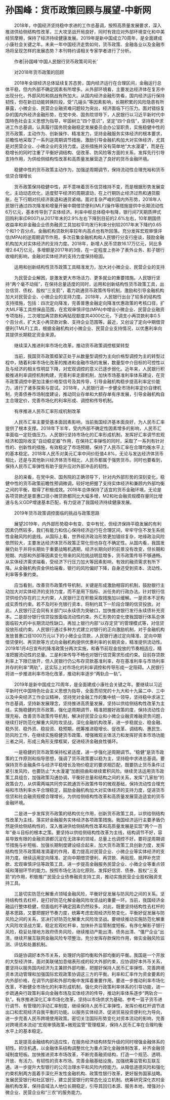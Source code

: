 # 孙国峰：货币政策回顾与展望-中新网

　　2018年，中国经济坚持稳中求进的工作总基调，按照高质量发展要求，深入推进供给侧结构性改革，三大攻坚战开局良好，同时有效应对外部环境变化和中美经贸摩擦，保持了经济持续健康发展。2019年是新中国成立70周年，是全面建成小康社会关键之年。未来一年中国经济走势如何，货币政策、金融各业以及金融市场将呈现怎样的发展态势？本刊特约请相关专家学者进行了分析。

　　作者|孙国峰‘中国人民银行货币政策司司长’

　　对2018年货币政策的回顾

　　2018年全球经济总体延续复苏态势，国内经济运行在合理区间，金融运行总体平稳，但内外部不确定因素有所增多。从外部环境看，主要发达经济体在复苏中出现分化，外部风险和挑战有所加大。从国内经济金融形势看，国内经济运行保持韧性，但在新旧动能转换阶段，受“几碰头”等因素影响，长期积累的风险隐患有所暴露，小微企业、民营企业融资难问题较为突出，经济面临下行压力。面对错综复杂的国内外经济金融形势，在党中央、国务院领导下，人民银行以习近平新时代中国特色社会主义思想为指导，牢固树立“四个意识”，坚定“四个自信”，坚持稳中求进工作总基调，认真履行国务院金融稳定发展委员会办公室职责，实施稳健中性的货币政策，主动作为、创新操作、精准发力，坚持金融服务实体经济的根本要求，前瞻性地采取了一系列逆周期调节措施，激励引导金融机构加大对实体经济，尤其是对民营企业、小微企业的支持力度。这些措施并没有简单地“大水漫灌”，而是在稳增长的同时注重了平衡好调结构、促改革、防风险等方面的关系，发挥先行引导支持作用，为供给侧结构性改革和高质量发展营造了良好的货币金融环境。

　　稳健中性的货币政策主动作为，加强逆周期调节，保持流动性合理充裕和货币信贷合理增长

　　货币政策保持稳健中性，并不意味着货币信贷维持不变，而是根据形势发展变化，主动动态优化，适度熨平经济的周期波动，在上行期防止经济过热和通货膨胀，在下行期对抗经济衰退和通货紧缩。面对复杂严峻的国内外形势，2018年人民银行通过四次降准和增量开展中期借贷便利(MLF)操作等措施提供中长期流动性6万亿元，基本传导到了实体经济。利率中枢总体稳中有降，银行间7天期质押式回购利率(DR007)从2017年末的2.9%左右下降到目前的2.6%左右，10年期国债收益率和非金融企业债务融资工具加权平均发行利率分别较2017年末下降约0.65个和1个百分点，金融机构贷款利率较年内高点也有所回落。充分发挥宏观审慎评估(MPA)的逆周期调节作用，多次召集金融机构和人民银行分支行座谈，鼓励金融机构加大对实体经济的支持力度。2018年，新增人民币贷款16.17万亿元，同比多增2.64万亿元，多增额是2017年的3倍，在一定程度上弥补了表外业务、影子银行收缩的影响，金融对实体经济的支持力度保持稳固。

　　运用和创新结构性货币政策工具精准发力，加大对小微企业、民营企业的支持

　　为民营企业解困，是激发更大市场活力、更多就业的重要措施。人民银行坚持“两个毫不动摇”，在保持总量适度的同时，运用和创新结构性货币政策工具，出台信贷、债权、股权“三支箭”，着力疏通货币政策传导机制，激励和引导金融机构加大对民营企业、小微企业的支持力度。2018年，人民银行出台了较多的结构性支持措施，包括：四次定向降准，完善普惠金融定向降准优惠政策的考核口径，扩大MLF等工具担保品范围，在宏观审慎评估(MPA)中增设小微企业、民营企业融资专项指标，三次增加再贷款和再贴现额度共4000亿元，下调支小再贷款利率0.5个百分点，扩大支小再贷款对象、支持企业范围等。最近，又创设了定向中期借贷便利(TMLF)工具，根据金融机构对小微企业、民营企业支持情况，以优惠利率向其提供长期稳定资金来源。

　　继续深入推进利率市场化改革，推动货币政策调控框架转型

　　当前，我国货币政策框架正处于从数量型调控为主向价格型调控为主的转型过程中，随着利率市场化改革的推进和金融市场的发展，数量型中介目标的可控性以及与经济的相关性明显下降，对宏观调控的意义已逐步弱化。近年来，人民银行积极推进利率调控机制构建，完善利率走廊机制，加快市场基准利率体系建设，在货币政策调控中更加注重价格型信号及其传导，引导金融机构稳步提高利率定价能力，进行了诸多探索与尝试。2018年，人民银行进一步健全市场利率定价自律机制，完善债券市场制度建设，推动同业存单和大额存单有序发展，引导金融机构自主合理定价，完善市场化的利率形成、调控和传导机制。

　　有序推进人民币汇率形成机制改革

　　人民币汇率主要受基本面因素影响，当前我国经济基本面良好，为人民币汇率提供了根本支撑。2018年下半年，受内外部不确定性因素增多的影响，人民币汇率面临一定贬值压力。人民银行坚持市场化的汇率形成机制，发挥好汇率调节宏观经济和国际收支“自动稳定器”作用，在保持汇率弹性的同时，采取了一系列有针对性的、创新性的措施，有效稳定了市场预期，保持了人民币汇率在合理均衡水平上的基本稳定。2018年人民币对美元汇率中间价贬值4.8%，无论与发达经济体货币相比，还是与其他新兴经济体货币相比，人民币都属于强势货币。同时也要看到，保持人民币汇率弹性有助于提升应对外部冲击的韧性。

　　总的来看，在党中央、国务院的正确领导下，针对内外部形势的深刻变化，稳健中性的货币政策前瞻性预调微调，较好地把握了支持实体经济和兼顾内外部均衡之间的平衡，取得了积极成效。2018年总体保持了适宜的货币金融环境，无论是各项贷款还是普惠口径小微贷款都同比大幅多增，M2和社会融资规模存量同比增速与名义GDP增速基本匹配，有力促进了我国经济持续健康发展。

　　2019年货币政策调控面临的挑战与政策思路

　　展望2019年，内外部形势稳中有变、变中有忧，但经济保持平稳发展的有利因素仍然较多，我们有能力和信心保持经济运行在合理区间，牢牢守住不发生系统性金融风险的底线。从国际上看，世界经济政治形势更加错综复杂，地缘政治风险依然较大，主要发达经济体货币政策正常化但也存在不确定性。从国内看，我国发展仍处于并将长期处于重要战略机遇期，经济长期向好的前景没有改变，但长期和短期、内部和外部等因素变化带来的风险挑战明显增多，货币政策传导不够通畅。从实体经济需求端看，受经济下行压力加大等因素影响，有效的融资需求有所下降。从金融机构资金供给端看，银行的风险偏好下降，自身还受到资本、流动性、利率等多重约束。

　　应当看到，改善货币政策传导机制，关键是形成激励相容的机制，鼓励银行主动加大对实体经济的支持力度，而不是用下指标、派任务的行政办法。针对银行信贷供给仍存在的三大约束，人民银行正在积极采取措施加以缓解。一是资本不足构成实质性约束。若不及时补充银行资本，将制约其下一阶段合理的信贷投放。对此，人民银行正会同有关部门以永续债为突破口，加快推进银行发行永续债补充资本。二是部分银行信贷投放面临流动性约束。外汇形势的变化使我国银行体系总体面临较大的中长期流动性缺口，再加上银行内部“以存定贷”的管理模式等，对信贷投放形成约束。人民银行通过多种方式建立对银行的正向激励机制，对于金融机构发放普惠口径1000万元以下的小微企业贷款，人民银行通过定向降准、定向中期借贷便利、再贷款等方式向金融机构提供优惠利率的长期资金，精准提供流动性。2019年1月4日宣布的降准政策分两次实施，和春节前现金投放的节奏相适应，精准把握流动性的总量。三是利率传导不畅也对银行信贷需求形成约束。目前存贷款利率上下限已放开，但人民银行仍公布存贷款基准利率，存在基准利率与市场利率并存的利率“两轨”，这实际上对市场化的利率调控和传导形成一定阻碍。人民银行将进一步推进利率市场化改革，推动利率逐步“两轨合一轨”。

　　2019年是新中国成立70周年，是全面建成小康社会关键之年。要继续以习近平新时代中国特色社会主义思想为指导，全面贯彻党的十九大和十九届二中、三中以及中央经济工作会议精神，坚持党对金融工作的集中统一领导，坚持稳中求进工作总基调，坚持新发展理念，坚持推进高质量发展，坚持以供给侧结构性改革为主线，实施稳健的货币政策，强化逆周期调节，精准把握好政策的度，保持流动性合理充裕，改善货币政策传导机制，解决好民营企业和小微企业融资难融资贵问题，继续打好防范化解重大风险攻坚战，深化金融机构改革，进一步稳就业、稳金融、稳外贸、稳外资、稳投资、稳预期，统筹推进稳增长、促改革、调结构、惠民生、防风险工作，在继续实施稳健货币政策、增强微观主体活力和发挥好资本市场功能三者之间，形成三角形支撑框架，促进经济金融良性循环。

　　一是稳健的货币政策保持松紧适度，进一步强化逆周期调节。“稳健”是货币政策的工作原则和指导思想，强调了货币政策要以稳为主，坚持稳中求进总基调。要保持货币金融条件与经济平稳增长及物价稳定的要求相匹配，既要防止货币条件过紧引发风险，也要防止“大水漫灌”加剧扭曲和继续累积风险。继续灵活运用货币政策工具组合，加强政策沟通协调，平衡好总量和结构之间的关系，发挥“几家抬”的政策合力，从供需两端共同夯实疏通货币政策传导的微观基础，保持流动性合理充裕和市场利率水平合理稳定，鼓励金融机构加大对实体经济的支持力度，促进货币信贷和社会融资规模合理增长，为供给侧结构性改革和高质量发展营造适宜的货币金融环境。

　　二是进一步发挥货币政策的结构优化作用，创新货币政策工具，以供给侧结构性改革为主线，落实好金融服务实体经济各项政策措施。我国经济运行主要矛盾仍然是供给侧结构性的，深入推进供给侧结构性改革和高质量发展是实现“两个一百年”奋斗目标的根本之策。要坚持以供给侧结构性改革为主线，结构调节不好，容易导致有限的金融资源都沉淀在无效率的领域，总量上也调控不好。要将逆周期调节措施与补短板、加强长期制度建设结合起来，加大货币政策工具创新力度，发挥结构性货币政策精准滴灌的作用，着力提高对民营企业、小微企业等实体经济的支持力度。继续运用定向降准、定向中期借贷便利、再贷款、再贴现、抵押补充贷款、宏观审慎评估等政策工具，进一步提高金融服务民营企业、小微企业等重点领域和薄弱环节的能力。按照市场化法治化原则，发挥好信贷、债券、股权“三支箭”的作用，积极推广民营企业债券融资支持工具，推动实施民营企业股权融资支持工具。

　　三是切实防范化解重点领域金融风险，平衡好促发展与防风险之间的关系。坚持结构性去杠杆，是打好防范化解金融风险攻坚战的重要一环。当前，我国经济金融运行整体稳健，但面临的不确定因素仍然较多。对此，既要坚持结构性去杠杆的基本思路，又要把握好节奏力度，统筹考虑宏观经济形势变化，平衡好促发展与防风险之间的关系，坚决打好防范化解重大风险攻坚战。要继续推动实施防范化解重大风险攻坚战方案，稳定宏观杠杆率，加快补齐监管制度短板，有序化解影子银行风险，稳妥处理地方政府债务风险，继续推动产能出清、债务出清、“僵尸企业”出清，继续开展互联网金融风险专项整治。充分发挥存款保险作用，做实金融风险监测、评估和处置机制。

　　四是协调好本外币关系，处理好内部均衡和外部均衡的平衡。我国是一个开放的大型经济体，面对美联储加息缩表形成的较大外部约束，应协调好本外币关系，要坚持以服务国内经济为主兼顾外部均衡，把握好保持人民币汇率弹性、完善跨境资本流动管理和加强国际宏观政策协调这三方的平衡。利率和汇率作为资金要素的内外部价格，在调节内部和外部均衡中发挥着重要作用。要进一步推动利率市场化改革，不断健全市场化的利率形成机制，强化央行政策利率体系的引导功能，进一步疏通央行政策利率向金融市场及实体经济的传导，推动利率体系逐步“两轨合一轨”。有序推进深化汇率市场化改革，坚持以市场供求为基础、参考一篮子货币进行调节、有管理的浮动汇率制度，继续保持人民币汇率弹性，发挥价格杠杆调节进出口和宏观经济自我平衡的功能。以服务实体经济、促进贸易投资便利化为导向，进一步完善人民币跨境使用政策。密切关注国际形势变化对资本流动的影响，完善对跨境资本流动“宏观审慎政策+微观监管”管理框架，保持人民币汇率在合理均衡水平上的基本稳定。

　　五是提高金融结构的适应性，在服务经济结构转型升级的同时增强金融体系的韧性。抓住机遇，以金融体系结构调整优化为重点深化金融体制改革，补齐金融领域制度短板。加快推进资本市场改革，不断完善融资结构，打造一个规范、透明、开放、有活力、有韧性的资本市场。完善金融基础设施，加强统筹监管和互联互通。进一步提升大型银行的公司治理水平和风险内控能力。从降低道德风险和强化约束机制两方面着手深化开发性金融机构、政策性银行改革，更好服务国家战略。发展民营银行和社区银行，建立民营银行的常态化设立机制。统筹研究深化农村金融机构改革，保持县域法人地位长期稳定，引导其回归本源、服务本地，增强对小微企业、民营企业和“三农”的服务能力。
